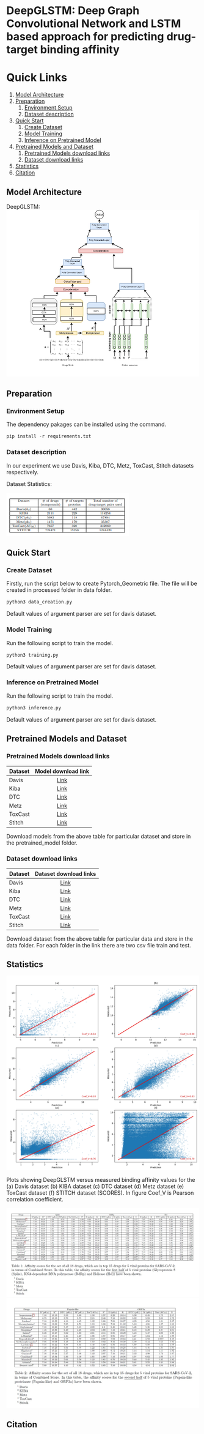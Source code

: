# DeepGLSTM: Deep Graph Convolutional Network and LSTM based approach for predicting drug-target binding affinity
# Quick Links
1. [Model Architecture](#Model-Architecture)
2. [Preparation](#prepration)
   1. [Environment Setup](#env-setup)
   2. [Dataset description](#dataset)
3. [Quick Start](#start)
   1. [Create Dataset](#create-dataset)
   2. [Model Training](#model-tra)
   3. [Inference on Pretrained Model](#Inf-pre)
4. [Pretrained Models and Dataset](#premod-data)
   1. [Pretrained Models download links](#P-down)
   2. [Dataset download links](#data-down)
5. [Statistics](#stats)
6. [Citation](#cite)


## Model Architecture <a name="Model-Architecture"></a>
DeepGLSTM:
![alt text](https://github.com/MLlab4CS/DeepGLSTM/blob/main/images/architecture.jpg "DeepGLSTM")

## Preparation <a name="prepration"></a>
### Environment Setup <a name="env-setup"></a>
The dependency pakages can be installed using the command.
```python
pip install -r requirements.txt
```
### Dataset description <a name="dataset"></a>
In our experiment we use Davis, Kiba, DTC, Metz, ToxCast, Stitch datasets respectively.

Dataset Statistics:

![alt text](https://github.com/MLlab4CS/DeepGLSTM/blob/main/images/dataset_statistics.png "Dataset statistics")

## Quick Start <a name="model-tra"></a>
### Create Dataset <a name="create-dataset"></a>
Firstly, run the script below to create Pytorch_Geometric file. The file will be created in processed folder in data folder.
```python
python3 data_creation.py 
```
Default values of argument parser are set for davis dataset.
### Model Training  <a name="model-tra"></a>
Run the following script to train the model.
```python
python3 training.py 
```
Default values of argument parser are set for davis dataset.
### Inference on Pretrained Model  <a name="Inf-pre"></a>
Run the following script to train the model.
```python
python3 inference.py 
```
Default values of argument parser are set for davis dataset.

## Pretrained Models and Dataset <a name="premod-data"></a>
### Pretrained Models download links <a name="P-down"></a>
| Dataset   | Model download link |
| --------- | :------------------:|
| Davis     | [Link](https://drive.google.com/file/d/1-lzd2Hq5bidsdJI8gGvfIducHDwL_PLd/view?usp=sharing) |
| Kiba      | [Link](https://drive.google.com/file/d/1buwSFWxmyBOLSdJ9BiMOa8E-GvMGJnar/view?usp=sharing) |
| DTC       | [Link](https://drive.google.com/file/d/1Pam_irCkpKsvNGIdJM8rC9r79u6o5Q7t/view?usp=sharing) |
| Metz      | [Link](https://drive.google.com/file/d/1X4qhc-9zmwiGPB_83NFgTiA-cOUStQeJ/view?usp=sharing) |
| ToxCast   | [Link](https://drive.google.com/file/d/1r4y-a7rhfcYjvWLBwRqW5ckfeewHNH_9/view?usp=sharing) |
| Stitch    | [Link](https://drive.google.com/file/d/1JwIhSrSRUR1CEEZc6kIlNiphPHa47_x9/view?usp=sharing) |

Download models from the above table for particular dataset and store in the pretrained_model folder.

### Dataset download links <a name="P-down"></a>
| Dataset   | Dataset download links |
| --------- | :------------------:|
| Davis     |[Link](https://drive.google.com/drive/folders/17ZmLlkUBqz8f3nVJQebLDDo90JYrelA2?usp=sharing)|
| Kiba      |[Link](https://drive.google.com/drive/folders/1vqRSVzwF97UISUZDlF2oeg0K3Rw7jVkS?usp=sharing)|
| DTC       |[Link](https://drive.google.com/drive/folders/1or9YSjw-LXIUy4ch8ZtAmf7Wl5IEDMjn?usp=sharing)|
| Metz      |[Link](https://drive.google.com/drive/folders/1LZI1GJzsXvLiOKlJVzsawrITQ9fuQl27?usp=sharing)|
| ToxCast   |[Link](https://drive.google.com/drive/folders/1L9i8h5jMaIuzF1rXBaJFXMqlWVXvSoDo?usp=sharing)|
| Stitch    |[Link](https://drive.google.com/drive/folders/1tC8gHn-sIINuEiGbgY8zSMYIJydgmkzE?usp=sharing)|

Download dataset from the above table for particular data and store in the data folder. For each folder in the link there are two csv file train and test.

## Statistics <a name="stats"></a>

![alt text](https://github.com/MLlab4CS/DeepGLSTM/blob/main/images/Full_fig%20.jpg "Full_fig")

Plots showing DeepGLSTM versus measured binding affinity values for the (a)  Davis dataset (b) KIBA dataset (c) DTC dataset (d) Metz dataset (e) ToxCast dataset (f) STITCH dataset (SCORES). In figure Coef_V is Pearson correlation coefficient.

![alt text](https://github.com/MLlab4CS/DeepGLSTM/blob/main/images/Sup_table.jpeg "Sup_1")
![alt text](https://github.com/MLlab4CS/DeepGLSTM/blob/main/images/sup_table2.jpeg "Sup_2")

## Citation  <a name="cite"></a>
